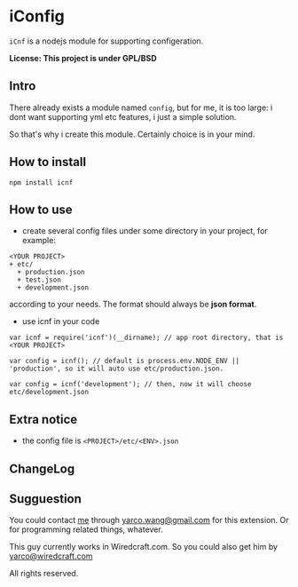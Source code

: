 iConfig
========

`iCnf` is a nodejs module for supporting configeration.


**License: This project is under GPL/BSD**

Intro
-----
There already exists a module named `config`, but for me, it is too large: i dont want supporting yml etc features, i just a simple solution.

So that's why i create this module. Certainly choice is in your mind.

How to install
--------------
`npm install icnf`

How to use
-----------
* create several config files under some directory in your project, for example:

```
<YOUR PROJECT>
+ etc/
  + production.json
  + test.json
  + development.json
```

according to your needs. The format should always be **json format**.

* use icnf in your code

```
var icnf = require('icnf')(__dirname); // app root directory, that is <YOUR PROJECT>

var config = icnf(); // default is process.env.NODE_ENV || 'production', so it will auto use etc/production.json.

var config = icnf('development'); // then, now it will choose etc/development.json
```

Extra notice
------------
* the config file is `<PROJECT>/etc/<ENV>.json`

ChangeLog
----------

Sugguestion
-----------
You could contact [me][] through <yarco.wang@gmail.com> for this extension.
Or for programming related things, whatever.

This guy currently works in Wiredcraft.com. So you could also get him by <yarco@wiredcraft.com>

All rights reserved.

[me]:http://bbish.net
